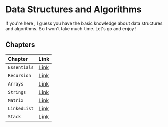 
# Data Structures and Algorithms

If you're here , I guess you have the basic knowledge about data structures and algorithms.
So I won't take much time.
Let's go and enjoy !
## Chapters

| Chapter   | Link |
| :-------- | :------- |
| `Essentials` | [Link](https://github.com/rahulkulkarni375/DataStructures/tree/main/1Essentials) |
| `Recursion` | [Link](https://github.com/rahulkulkarni375/DataStructures/tree/main/2Recursion) |
| `Arrays` | [Link](https://github.com/rahulkulkarni375/DataStructures/tree/main/3Arrays) |
| `Strings` | [Link](https://github.com/rahulkulkarni375/DataStructures/tree/main/4Strings) |
| `Matrix` | [Link](https://github.com/rahulkulkarni375/DataStructures/tree/main/5Matrix) |
| `LinkedList` | [Link](https://github.com/rahulkulkarni375/DataStructures/tree/main/6Linkedlist) |
| `Stack` | [Link](https://github.com/rahulkulkarni375/DataStructures/tree/main/7Stack) |


